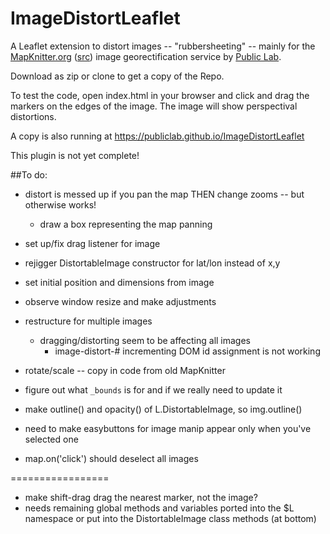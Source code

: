ImageDistortLeaflet
===================

A Leaflet extension to distort images -- "rubbersheeting" -- mainly for the [MapKnitter.org](http://mapknitter.org) ([src](https://github.com/publiclab/mapknitter)) image georectification service by [Public Lab](http://publiclab.org).

Download as zip or clone to get a copy of the Repo.

To test the code, open index.html in your browser and click and drag the markers on the edges of the image. The image will show perspectival distortions.

A copy is also running at https://publiclab.github.io/ImageDistortLeaflet

This plugin is not yet complete!

##To do:

* distort is messed up if you pan the map THEN change zooms -- but otherwise works!
  * draw a box representing the map panning

* set up/fix drag listener for image
* rejigger DistortableImage constructor for lat/lon instead of x,y
* set initial position and dimensions from image
* observe window resize and make adjustments
* restructure for multiple images
  * dragging/distorting seem to be affecting all images
    * image-distort-# incrementing DOM id assignment is not working
* rotate/scale -- copy in code from old MapKnitter
* figure out what `_bounds` is for and if we really need to update it
* make outline() and opacity() of L.DistortableImage, so img.outline() 
* need to make easybuttons for image manip appear only when you've selected one
* map.on('click') should deselect all images

=================

* make shift-drag drag the nearest marker, not the image?
* needs remaining global methods and variables ported into the $L namespace or put into the DistortableImage class methods (at bottom)


